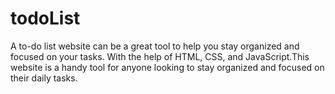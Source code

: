 # todoList

A to-do list website can be a great tool to help you stay organized and focused on your tasks. With the help of HTML, CSS, and JavaScript.This website is a handy tool for anyone looking to stay organized and focused on their daily tasks. 
